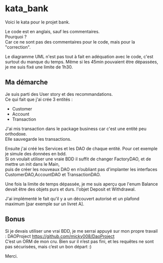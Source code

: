 # kata_bank
Voici le kata pour le projet bank.

Le code est en anglais, sauf les commentaires.   
Pourquoi ?  
Car ce ne sont pas des commentaires pour le code, mais pour la "correction".

Le diagramme UML n'est pas tout à fait en adéquation avec le code, c'est surtout du manque du temps.
Même si les 45min pouvaient être dépassées, je me suis fixé une limite de 1h30. 

## Ma démarche

Je suis parti des User story et des recommandations.  
Ce qui fait que j'ai crée 3 entités :   
- Customer  
- Account  
- Transaction  

J'ai mis transaction dans le package business car c'est une entité peu orthodoxe.  
Elle sauvegarde les transactions. 

Ensuite j'ai créé les Services et les DAO de chaque entité. 
Pour cet exemple je simule des données en bdd.  
Si on voulait utiliser une vraie BDD il suffit de changer FactoryDAO, et de mettre un init dans le Main,  
puis de créer les nouveaux DAO en n’oubliant pas d'implanter les interfaces CustomerDAO,AccountDAO et TransactionDAO.

Une fois la limite de temps dépassée, je me suis aperçu que l'enum Balance devait être des objets purs et durs. 
l'objet Deposit et Withdrawal.  

J'ai implémenté le fait qu'il y a un découvert autorisé et un plafond maximum [par exemple sur un livret A].

## Bonus 
Si je devais utiliser une vrai BDD, je me serrai appuyé sur mon propre travail : DAOProject https://github.com/micky008/DaoProject  
C’est un ORM de mon cru. Bien sur il n’est pas fini, et les requêtes ne sont pas sécurisées, mais c’est un bon départ :)


Merci.





